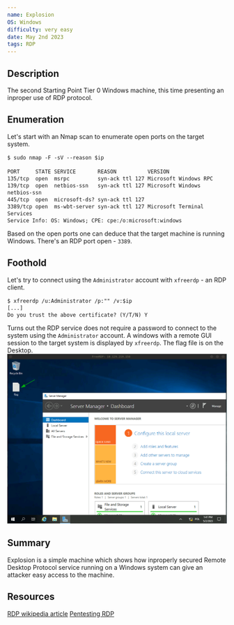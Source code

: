 ```yaml
---
name: Explosion
OS: Windows
difficulty: very easy
date: May 2nd 2023
tags: RDP
---
```

## Description
The second Starting Point Tier 0 Windows machine, this time presenting an inproper use of RDP protocol.

## Enumeration
Let's start with an Nmap scan to enumerate open ports on the target system.
```
$ sudo nmap -F -sV --reason $ip

PORT     STATE SERVICE       REASON          VERSION
135/tcp  open  msrpc         syn-ack ttl 127 Microsoft Windows RPC
139/tcp  open  netbios-ssn   syn-ack ttl 127 Microsoft Windows netbios-ssn
445/tcp  open  microsoft-ds? syn-ack ttl 127
3389/tcp open  ms-wbt-server syn-ack ttl 127 Microsoft Terminal Services
Service Info: OS: Windows; CPE: cpe:/o:microsoft:windows
```
Based on the open ports one can deduce that the target machine is running Windows. There's an RDP port open - `3389`.

## Foothold
Let's try to connect using the `Administrator` account with `xfreerdp` - an RDP client.
```
$ xfreerdp /u:Administrator /p:"" /v:$ip
[...]
Do you trust the above certificate? (Y/T/N) Y
```
Turns out the RDP service does not require a password to connect to the system using the `Administrator` account. A windows with a remote GUI session to the target system is displayed by `xfreerdp`. The flag file is on the Desktop.
![](images/explosion-rdp.png)

## Summary
Explosion is a simple machine which shows how inproperly secured Remote Desktop Protocol service running on a Windows system can give an attacker easy access to the machine. 

## Resources
[RDP wikipedia article](https://en.wikipedia.org/wiki/Remote_Desktop_Protocol)
[Pentesting RDP](https://book.hacktricks.xyz/network-services-pentesting/pentesting-rdp)

